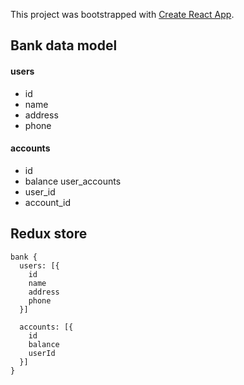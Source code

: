 This project was bootstrapped with [Create React App](https://github.com/facebook/create-react-app).

## Bank data model

#### users

- id
- name
- address
- phone

#### accounts

- id
- balance
  user_accounts
- user_id
- account_id

## Redux store

```
bank {
  users: [{
    id
    name
    address
    phone
  }]

  accounts: [{
    id
    balance
    userId
  }]
}
```

